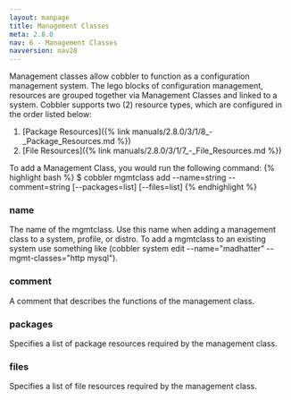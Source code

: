 ```yaml
---
layout: manpage
title: Management Classes
meta: 2.8.0
nav: 6 - Management Classes
navversion: nav28
---
```


Management classes allow cobbler to function as a configuration management system. The lego blocks of configuration
management, resources are grouped together via Management Classes and linked to a system. Cobbler supports two (2)
resource types, which are configured in the order listed below:

1. [Package Resources]({% link manuals/2.8.0/3/1/8_-_Package_Resources.md %})
2. [File Resources]({% link manuals/2.8.0/3/1/7_-_File_Resources.md %})
  
  
To add a Management Class, you would run the following command:
{% highlight bash %}
$ cobbler mgmtclass add --name=string --comment=string [--packages=list] [--files=list]
{% endhighlight %}

### name
The name of the mgmtclass. Use this name when adding a management class to a system, profile, or distro. To add a
mgmtclass to an existing system use something like (cobbler system edit --name="madhatter" --mgmt-classes="http mysql").

### comment
A comment that describes the functions of the management class.

### packages
Specifies a list of package resources required by the management class.

### files
Specifies a list of file resources required by the management class.
